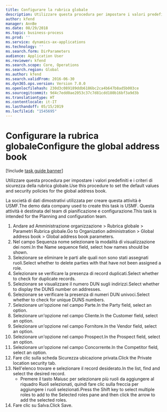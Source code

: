 ```yaml
---
title: Configurare la rubrica globale
description: Utilizzare questa procedura per impostare i valori predefiniti e i criteri di sicurezza della rubrica globale.
author: kfend
manager: AnnBe
ms.date: 08/29/2018
ms.topic: business-process
ms.prod: ''
ms.service: dynamics-ax-applications
ms.technology: ''
ms.search.form: DirParameters
audience: Application User
ms.reviewer: kfend
ms.search.scope: Core, Operations
ms.search.region: Global
ms.author: kfend
ms.search.validFrom: 2016-06-30
ms.dyn365.ops.version: Version 7.0.0
ms.openlocfilehash: 230d3c089189ddb6186bc2ca4b647b8ad5b003ce
ms.sourcegitcommit: 9d4c7edd0ae2053c37c7d81cdd180b16bf3a9d3b
ms.translationtype: HT
ms.contentlocale: it-IT
ms.lasthandoff: 05/15/2019
ms.locfileid: "1545695"
---
```

# <a name="configure-the-global-address-book"></a><span data-ttu-id="ee68d-103">Configurare la rubrica globale</span><span class="sxs-lookup"><span data-stu-id="ee68d-103">Configure the global address book</span></span>

[!include [task guide banner](../../includes/task-guide-banner.md)]

<span data-ttu-id="ee68d-104">Utilizzare questa procedura per impostare i valori predefiniti e i criteri di sicurezza della rubrica globale.</span><span class="sxs-lookup"><span data-stu-id="ee68d-104">Use this procedure to set the default values and security policies for the global address book.</span></span> 

<span data-ttu-id="ee68d-105">La società di dati dimostrativi utilizzata per creare questa attività è USMF.</span><span class="sxs-lookup"><span data-stu-id="ee68d-105">The demo data company used to create this task is USMF.</span></span> <span data-ttu-id="ee68d-106">Questa attività è destinata del team di pianificazione e configurazione.</span><span class="sxs-lookup"><span data-stu-id="ee68d-106">This task is intended for the Planning and configuration team.</span></span>

1. <span data-ttu-id="ee68d-107">Andare ad Amministrazione organizzazione > Rubrica globale > Parametri Rubrica globale.</span><span class="sxs-lookup"><span data-stu-id="ee68d-107">Go to Organization administration > Global address book > Global address book parameters.</span></span>
2. <span data-ttu-id="ee68d-108">Nel campo Sequenza nome selezionare la modalità di visualizzazione dei nomi.</span><span class="sxs-lookup"><span data-stu-id="ee68d-108">In the Name sequence field, select how names should be shown.</span></span>
3. <span data-ttu-id="ee68d-109">Selezionare se eliminare le parti alle quali non sono stati assegnati ruoli.</span><span class="sxs-lookup"><span data-stu-id="ee68d-109">Select whether to delete parties with that have not been assigned a role.</span></span>
4. <span data-ttu-id="ee68d-110">Selezionare se verificare la presenza di record duplicati.</span><span class="sxs-lookup"><span data-stu-id="ee68d-110">Select whether to check for duplicate records.</span></span>
5. <span data-ttu-id="ee68d-111">Selezionare se visualizzare il numero DUN sugli indirizzi.</span><span class="sxs-lookup"><span data-stu-id="ee68d-111">Select whether to display the DUNS number on addresses.</span></span>
6. <span data-ttu-id="ee68d-112">Selezionare se verificare la presenza di numeri DUN univoci.</span><span class="sxs-lookup"><span data-stu-id="ee68d-112">Select whether to check for unique DUNS numbers.</span></span>
7. <span data-ttu-id="ee68d-113">Selezionare un'opzione nel campo Parte.</span><span class="sxs-lookup"><span data-stu-id="ee68d-113">In the Party field, select an option.</span></span>
8. <span data-ttu-id="ee68d-114">Selezionare un'opzione nel campo Cliente.</span><span class="sxs-lookup"><span data-stu-id="ee68d-114">In the Customer field, select an option.</span></span>
9. <span data-ttu-id="ee68d-115">Selezionare un'opzione nel campo Fornitore.</span><span class="sxs-lookup"><span data-stu-id="ee68d-115">In the Vendor field, select an option.</span></span>
10. <span data-ttu-id="ee68d-116">Selezionare un'opzione nel campo Prospect.</span><span class="sxs-lookup"><span data-stu-id="ee68d-116">In the Prospect field, select an option.</span></span>
11. <span data-ttu-id="ee68d-117">Selezionare un'opzione nel campo Concorrente.</span><span class="sxs-lookup"><span data-stu-id="ee68d-117">In the Competitor field, select an option.</span></span>
12. <span data-ttu-id="ee68d-118">Fare clic sulla scheda Sicurezza ubicazione privata.</span><span class="sxs-lookup"><span data-stu-id="ee68d-118">Click the Private location security tab.</span></span>
13. <span data-ttu-id="ee68d-119">Nell'elenco trovare e selezionare il record desiderato.</span><span class="sxs-lookup"><span data-stu-id="ee68d-119">In the list, find and select the desired record.</span></span>
    * <span data-ttu-id="ee68d-120">Premere il tasto Maiusc per selezionare più ruoli da aggiungere al riquadro Ruoli selezionati, quindi fare clic sulla freccia per aggiungere i ruoli selezionati.</span><span class="sxs-lookup"><span data-stu-id="ee68d-120">Press the Shift key to select multiple roles to add to the Selected roles pane and then click the arrow to add the selected roles.</span></span>  
14. <span data-ttu-id="ee68d-121">Fare clic su Salva.</span><span class="sxs-lookup"><span data-stu-id="ee68d-121">Click Save.</span></span>

